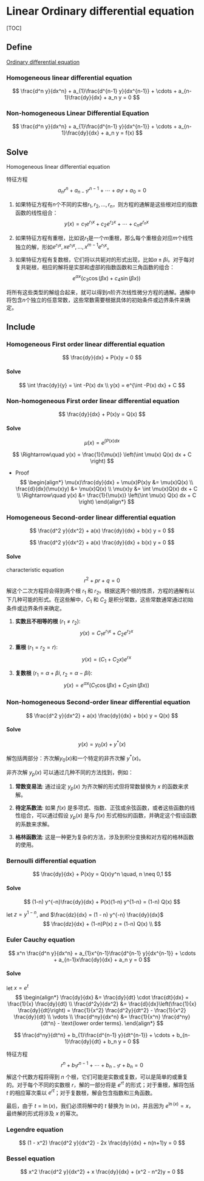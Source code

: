 # Linear Ordinary differential equation

[TOC]

## Define

[Ordinary differential equation](./Ordinary_Differential_Equation.md)

### Homogeneous linear differential equation

$$
\frac{d^n y}{dx^n} + a_{1}\frac{d^{n-1} y}{dx^{n-1}} + \cdots + a_{n-1}\frac{dy}{dx} + a_n y = 0
$$
### Non-homogeneous Linear Differential Equation

$$
\frac{d^n y}{dx^n} + a_{1}\frac{d^{n-1} y}{dx^{n-1}} + \cdots + a_{n-1}\frac{dy}{dx} + a_n y = f(x)
$$

## Solve

Homogeneous linear differential equation

特征方程
$$
a_n r^n + a_{n-1} r^{n-1} + \cdots + a_1 r + a_0 = 0
$$

1. 如果特征方程有$n$个不同的实根$r_1, r_2, ..., r_n$，则方程的通解是这些根对应的指数函数的线性组合：
   $$
   y(x) = c_1 e^{r_1 x} + c_2 e^{r_2 x} + \cdots + c_n e^{r_n x}
   $$

2. 如果特征方程有重根，比如说$r_1$是一个$m$重根，那么每个重根会对应$m$个线性独立的解，形如$e^{r_1 x}, xe^{r_1 x}, ..., x^{m-1}e^{r_1 x}$。

3. 如果特征方程有复数根，它们将以共轭对的形式出现，比如$\alpha \pm \beta i$。对于每对复共轭根，相应的解将是实部和虚部的指数函数和三角函数的组合：
   $$
   e^{\alpha x}(c_3 \cos(\beta x) + c_4 \sin(\beta x))
   $$

将所有这些类型的解组合起来，就可以得到$n$阶齐次线性微分方程的通解。通解中将包含$n$个独立的任意常数，这些常数需要根据具体的初始条件或边界条件来确定。

## Include

### Homogeneous First order linear differential equation

$$
\frac{dy}{dx} + P(x)y = 0
$$



#### Solve

$$
\int \frac{dy}{y} = \int -P(x) dx  \\
y(x) = e^{\int -P(x) dx} + C
$$

### Non-homogeneous First order linear differential equation

$$
\frac{dy}{dx} + P(x)y = Q(x)
$$

#### Solve

$$
\mu(x) = e^{\int P(x) dx}
$$

$$
\Rightarrow\quad y(x) = \frac{1}{\mu(x)} \left(\int \mu(x) Q(x) dx + C \right)
$$

- Proof
  $$
  \begin{align*}
  \mu(x)\frac{dy}{dx} + \mu(x)P(x)y &= \mu(x)Q(x) \\
  \frac{d}{dx}(\mu(x)y) &= \mu(x)Q(x)  \\
  \mu(x)y &= \int \mu(x)Q(x) dx + C \\
  \Rightarrow\quad y(x) &= \frac{1}{\mu(x)} \left(\int \mu(x) Q(x) dx + C \right)
  \end{align*}
  $$

### Homogeneous Second-order linear differential equation

$$
\frac{d^2 y}{dx^2}  + a(x) \frac{dy}{dx} + b(x) y = 0
$$

$$
\frac{d^2 y}{dx^2}  + a(x) \frac{dy}{dx} + b(x) y = 0
$$

#### Solve

characteristic equation
$$
r^2 + pr + q = 0
$$
解这个二次方程将会得到两个根 $r_1$ 和 $r_2$。根据这两个根的性质，方程的通解有以下几种可能的形式。在这些解中，$C_1$ 和 $C_2$ 是积分常数，这些常数通常通过初始条件或边界条件来确定。

1. **实数且不相等的根** ($r_1 \neq r_2$):
   $$
   y(x) = C_1e^{r_1x} + C_2e^{r_2x}
   $$

2. **重根** ($r_1 = r_2 = r$):
   $$
   y(x) = (C_1 + C_2x)e^{rx}
   $$

3. **复数根** ($r_1 = \alpha + \beta i$, $r_2 = \alpha - \beta i$):
   $$
   y(x) = e^{\alpha x}(C_1\cos(\beta x) + C_2\sin(\beta x))
   $$

### Non-homogeneous Second-order linear differential equation

$$
\frac{d^2 y}{dx^2}  + a(x) \frac{dy}{dx} + b(x) y = Q(x)
$$

#### Solve

$$
y(x) = y_0(x) + y^*(x)
$$

解包括两部分：齐次解$y_0(x)$和一个特定的非齐次解 $y^*(x)$。

非齐次解 $y_p(x)$ 可以通过几种不同的方法找到，例如：

1. **常数变易法**: 通过设定 $y_p(x)$ 为齐次解的形式但将常数替换为 $x$ 的函数来求解。

2. **待定系数法**: 如果 $f(x)$ 是多项式、指数、正弦或余弦函数，或者这些函数的线性组合，可以通过假设 $y_p(x)$ 是与 $f(x)$ 形式相似的函数，并确定这个假设函数的系数来求解。

3. **格林函数法**: 这是一种更为复杂的方法，涉及到积分变换和对方程的格林函数的使用。

### Bernoulli differential equation

$$
\frac{dy}{dx} + P(x)y = Q(x)y^n \quad, n \neq 0,1
$$

#### Solve

$$
(1-n) y^{-n}\frac{dy}{dx} + P(x)(1-n) y^{1-n} = (1-n) Q(x)
$$

let $z = y^{1-n}$, and $\frac{dz}{dx} = (1 - n) y^{-n} \frac{dy}{dx}$
$$
\frac{dz}{dx} + (1-n)P(x) z = (1-n) Q(x)  \\
$$

### Euler Cauchy equation

$$
x^n \frac{d^n y}{dx^n} + a_{1}x^{n-1}\frac{d^{n-1} y}{dx^{n-1}} + \cdots + a_{n-1}x\frac{dy}{dx} + a_n y = 0
$$

#### Solve

let $x = e^t$
$$
\begin{align*}
\frac{dy}{dx} &= \frac{dy}{dt} \cdot \frac{dt}{dx} = \frac{1}{x} \frac{dy}{dt}  \\
\frac{d^2y}{dx^2} &= \frac{d}{dx}\left(\frac{1}{x} \frac{dy}{dt}\right) = \frac{1}{x^2} \frac{d^2y}{dt^2} - \frac{1}{x^2} \frac{dy}{dt}  \\
\vdots  \\
\frac{d^ny}{dx^n} &= \frac{1}{x^n} \frac{d^ny}{dt^n} - \text{lower order terms}.
\end{align*}
$$

$$
\frac{d^ny}{dt^n} + b_{1}\frac{d^{n-1} y}{dt^{n-1}} + \cdots + b_{n-1}\frac{dy}{dt} + b_n y = 0
$$

特征方程
$$
r^n + b_{1}r^{n-1} + \cdots + b_{n-1}r + b_n = 0
$$
解这个代数方程将得到 $n$ 个根，它们可能是实数或复数，可以是简单的或重复的。对于每个不同的实数根 $r$，解的一部分将是 $e^{rt}$ 的形式；对于重根，解将包括 $t$ 的相应幂次乘以 $e^{rt}$；对于复数根，解会包含指数和三角函数。

最后，由于 $t = \ln(x)$，我们必须将解中的 $t$ 替换为 $\ln(x)$，并且因为 $e^{\ln(x)} = x$，最终解的形式将涉及 $x$ 的幂次。

### Legendre equation

$$
(1 - x^2) \frac{d^2 y}{dx^2} - 2x \frac{dy}{dx} + n(n+1)y = 0
$$

### Bessel equation

$$
x^2 \frac{d^2 y}{dx^2} + x \frac{dy}{dx} + (x^2 - n^2)y = 0
$$
